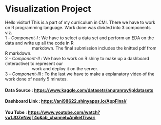 #                                     Visualization Project
Hello visitor! This is a part of my curriculum in CMI. There we have to work on R programming language.
Work done was divided into 3 components viz.
<br>1 - *Component-I* : We have to select a data set and perform an EDA on the data and write up all the code in R <br>&emsp;&emsp;&emsp;&emsp;&emsp;&emsp; markdown. The final submission includes the knitted pdf from R markdown.
<br>2 - *Component-II* : We have to work on R shiny to make up a dashboard (interactive) to represent our <br>&emsp;&emsp;&emsp;&emsp;&emsp;&emsp; work and deploy it on the server.
<br>3 - *Component-III* : To the last we have to make a explanatory video of the work done of nearly 5 minutes. 

#### Data Source : <href> https://www.kaggle.com/datasets/anuranroy/ipldatasets
#### Dashboard Link : <href> https://ani98622.shinyapps.io/AppFinal/
#### You Tube : <href> https://www.youtube.com/watch?v=1JOZeNwjT4g&ab_channel=AniketTiwari

